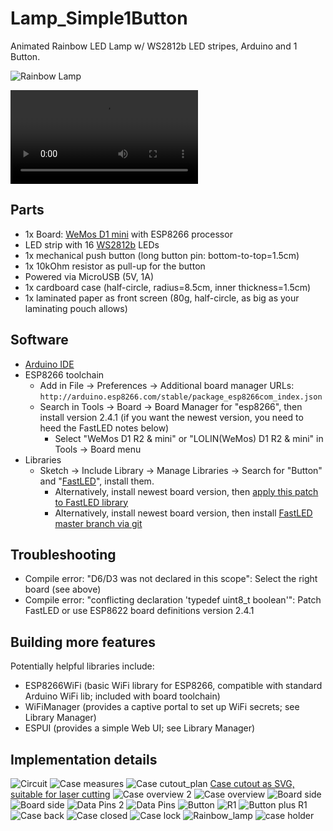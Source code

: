 # Lamp_Simple1Button

Animated Rainbow LED Lamp w/ WS2812b LED stripes, Arduino and 1 Button.

![Rainbow Lamp](img/Rainbow_lamp.jpg)

![Rainbow Lamp video](img/lamp_action.mp4)

## Parts

* 1x Board: [WeMos D1 mini](https://wiki.wemos.cc/products:d1:d1_mini) with ESP8266 processor
* LED strip with 16 [WS2812b](https://cdn-shop.adafruit.com/datasheets/WS2812B.pdf) LEDs
* 1x mechanical push button (long button pin: bottom-to-top=1.5cm)
* 1x 10kOhm resistor as pull-up for the button
* Powered via MicroUSB (5V, 1A)
* 1x cardboard case (half-circle, radius=8.5cm, inner thickness=1.5cm)
* 1x laminated paper as front screen (80g, half-circle, as big as your laminating pouch allows)


## Software

* [Arduino IDE](https://www.arduino.cc/en/Main/Software)
* ESP8266 toolchain
  * Add in File -> Preferences -> Additional board manager URLs: `http://arduino.esp8266.com/stable/package_esp8266com_index.json`
  * Search in Tools -> Board -> Board Manager for "esp8266", then install version 2.4.1 (if you want the newest version, you need to heed the FastLED notes below)
    * Select "WeMos D1 R2 & mini" or "LOLIN(WeMos) D1 R2 & mini" in Tools -> Board menu
* Libraries
  * Sketch -> Include Library -> Manage Libraries -> Search for "Button" and "[FastLED](http://fastled.io/)", install them.
    * Alternatively, install newest board version, then [apply this patch to FastLED library](https://github.com/FastLED/FastLED/commit/6b6c9c1c35f235e846334d9cd8984b4b4399f471)
    * Alternatively, install newest board version, then install [FastLED master branch via git](https://github.com/FastLED/FastLED) 

## Troubleshooting

* Compile error: "D6/D3 was not declared in this scope": Select the right board (see above)
* Compile error: "conflicting declaration 'typedef uint8_t boolean'": Patch FastLED or use ESP8622 board definitions version 2.4.1

## Building more features

Potentially helpful libraries include:

* ESP8266WiFi (basic WiFi library for ESP8266, compatible with standard Arduino WiFi lib; included with board toolchain)
* WiFiManager (provides a captive portal to set up WiFi secrets; see Library Manager)
* ESPUI (provides a simple Web UI; see Library Manager)


## Implementation details

![Circuit](img/Circuit.jpg)
![Case measures](img/Case_cutout_measures.jpg)
![Case cutout_plan](img/Case_cutout_plan.jpg)
[Case cutout as SVG, suitable for laser cutting](img/papercutout.svg)
![Case overview 2](img/Case_overview_2.jpg)
![Case overview](img/Case_overview.jpg)
![Board side](img/Board_side_2.jpg)
![Board side](img/Board_side.jpg)
![Data Pins 2](img/Data_Pins_2.jpg)
![Data Pins](img/Data_Pins.jpg)
![Button](img/Button.jpg)
![R1](img/R1.jpg)
![Button plus R1](img/Button_plus_R1.jpg)
![Case back](img/Case_back.jpg)
![Case closed](img/Case_closed.jpg)
![Case lock](img/Case_lock.jpg)
![Rainbow_lamp](img/Rainbow_lamp.jpg)
![case holder](img/case_holder.jpg)
